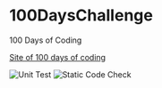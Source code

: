 # 100DaysChallenge
100 Days of Coding

[Site of 100 days of coding](https://www.100daysofcode.com/)

![Unit Test](https://github.com/AbhishekGowda28/100DaysChallenge/workflows/Unit%20Test/badge.svg)
![Static Code Check](https://github.com/AbhishekGowda28/100DaysChallenge/workflows/Static%20Code%20Check/badge.svg)
